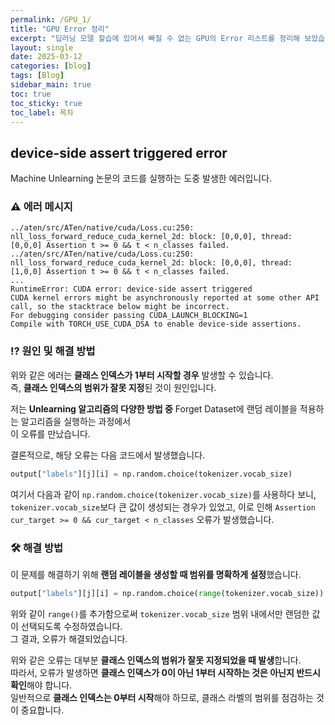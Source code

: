 ```yaml
---
permalink: /GPU_1/
title: "GPU Error 정리"
excerpt: "딥러닝 모델 할습에 있어서 빠질 수 없는 GPU의 Error 리스트를 정리해 보았습니다."
layout: single
date: 2025-03-12
categories: [blog]
tags: [Blog]
sidebar_main: true
toc: true
toc_sticky: true
toc_label: 목차
---
```


## device-side assert triggered error

Machine Unlearning 논문의 코드를 실행하는 도중 발생한 에러입니다.

### ⚠️ 에러 메시지

```shell
../aten/src/ATen/native/cuda/Loss.cu:250: nll_loss_forward_reduce_cuda_kernel_2d: block: [0,0,0], thread: [0,0,0] Assertion t >= 0 && t < n_classes failed.
../aten/src/ATen/native/cuda/Loss.cu:250: nll_loss_forward_reduce_cuda_kernel_2d: block: [0,0,0], thread: [1,0,0] Assertion t >= 0 && t < n_classes failed.
...
RuntimeError: CUDA error: device-side assert triggered
CUDA kernel errors might be asynchronously reported at some other API call, so the stacktrace below might be incorrect.
For debugging consider passing CUDA_LAUNCH_BLOCKING=1
Compile with TORCH_USE_CUDA_DSA to enable device-side assertions.
```

### ⁉️ 원인 및 해결 방법
위와 같은 에러는 **클래스 인덱스가 1부터 시작할 경우** 발생할 수 있습니다.  
즉, **클래스 인덱스의 범위가 잘못 지정**된 것이 원인입니다.

저는 **Unlearning 알고리즘의 다양한 방법 중** Forget Dataset에 랜덤 레이블을 적용하는 알고리즘을 실행하는 과정에서  
이 오류를 만났습니다.  

결론적으로, 해당 오류는 다음 코드에서 발생했습니다.  

```python
output["labels"][j][i] = np.random.choice(tokenizer.vocab_size)
```

여기서 다음과 같이 `np.random.choice(tokenizer.vocab_size)`를 사용하다 보니,
`tokenizer.vocab_size`보다 큰 값이 생성되는 경우가 있었고,
이로 인해 `Assertion cur_target >= 0 && cur_target < n_classes` 오류가 발생했습니다.

### 🛠 해결 방법

이 문제를 해결하기 위해 **랜덤 레이블을 생성할 때 범위를 명확하게 설정**했습니다.

```python
output["labels"][j][i] = np.random.choice(range(tokenizer.vocab_size))
```

위와 같이 `range()`를 추가함으로써 `tokenizer.vocab_size` 범위 내에서만 랜덤한 값이 선택되도록 수정하였습니다.   
그 결과, 오류가 해결되었습니다.

위와 같은 오류는 대부분 **클래스 인덱스의 범위가 잘못 지정되었을 때 발생**합니다.   
따라서, 오류가 발생하면 **클래스 인덱스가 0이 아닌 1부터 시작하는 것은 아닌지 반드시 확인**해야 합니다.   
일반적으로 **클래스 인덱스는 0부터 시작**해야 하므로, 클래스 라벨의 범위를 점검하는 것이 중요합니다.   